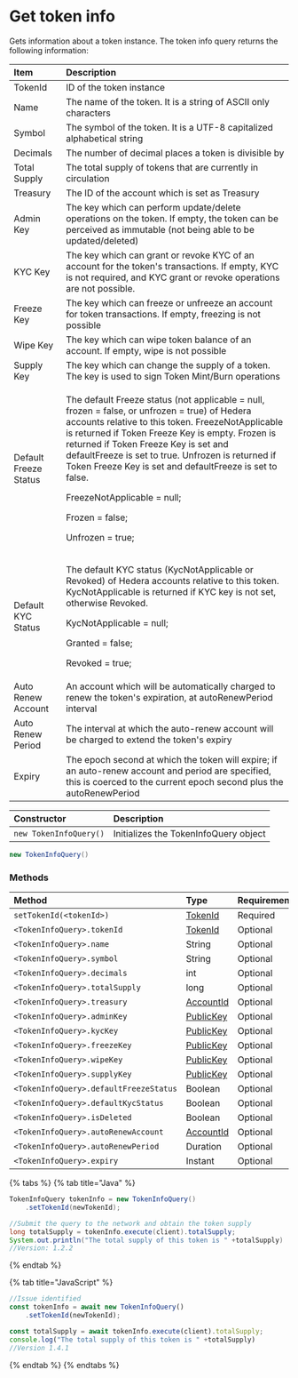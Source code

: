 # Get token info

Gets information about a token instance. The token info query returns the following information:

<table>
  <thead>
    <tr>
      <th style="text-align:left">Item</th>
      <th style="text-align:left">Description</th>
    </tr>
  </thead>
  <tbody>
    <tr>
      <td style="text-align:left">TokenId</td>
      <td style="text-align:left">ID of the token instance</td>
    </tr>
    <tr>
      <td style="text-align:left">Name</td>
      <td style="text-align:left">The name of the token. It is a string of ASCII only characters</td>
    </tr>
    <tr>
      <td style="text-align:left">Symbol</td>
      <td style="text-align:left">The symbol of the token. It is a UTF-8 capitalized alphabetical string</td>
    </tr>
    <tr>
      <td style="text-align:left">Decimals</td>
      <td style="text-align:left">The number of decimal places a token is divisible by</td>
    </tr>
    <tr>
      <td style="text-align:left">Total Supply</td>
      <td style="text-align:left">The total supply of tokens that are currently in circulation</td>
    </tr>
    <tr>
      <td style="text-align:left">Treasury</td>
      <td style="text-align:left">The ID of the account which is set as Treasury</td>
    </tr>
    <tr>
      <td style="text-align:left">Admin Key</td>
      <td style="text-align:left">The key which can perform update/delete operations on the token. If empty,
        the token can be perceived as immutable (not being able to be updated/deleted)</td>
    </tr>
    <tr>
      <td style="text-align:left">KYC Key</td>
      <td style="text-align:left">The key which can grant or revoke KYC of an account for the token&apos;s
        transactions. If empty, KYC is not required, and KYC grant or revoke operations
        are not possible.</td>
    </tr>
    <tr>
      <td style="text-align:left">Freeze Key</td>
      <td style="text-align:left">The key which can freeze or unfreeze an account for token transactions.
        If empty, freezing is not possible</td>
    </tr>
    <tr>
      <td style="text-align:left">Wipe Key</td>
      <td style="text-align:left">The key which can wipe token balance of an account. If empty, wipe is
        not possible</td>
    </tr>
    <tr>
      <td style="text-align:left">Supply Key</td>
      <td style="text-align:left">The key which can change the supply of a token. The key is used to sign
        Token Mint/Burn operations</td>
    </tr>
    <tr>
      <td style="text-align:left">Default Freeze Status</td>
      <td style="text-align:left">
        <p>The default Freeze status (not applicable = null, frozen = false, or unfrozen
          = true) of Hedera accounts relative to this token.<b> </b>FreezeNotApplicable
          is returned if Token Freeze Key is empty. Frozen is returned if Token Freeze
          Key is set and defaultFreeze is set to true. Unfrozen is returned if Token
          Freeze Key is set and defaultFreeze is set to false.</p>
        <p>FreezeNotApplicable = null;</p>
        <p>Frozen = false;</p>
        <p>Unfrozen = true;</p>
      </td>
    </tr>
    <tr>
      <td style="text-align:left">Default KYC Status</td>
      <td style="text-align:left">
        <p>The default KYC status (KycNotApplicable or Revoked) of Hedera accounts
          relative to this token. KycNotApplicable is returned if KYC key is not
          set, otherwise Revoked.</p>
        <p>KycNotApplicable = null;</p>
        <p>Granted = false;</p>
        <p>Revoked = true;</p>
      </td>
    </tr>
    <tr>
      <td style="text-align:left">Auto Renew Account</td>
      <td style="text-align:left">An account which will be automatically charged to renew the token&apos;s
        expiration, at autoRenewPeriod interval</td>
    </tr>
    <tr>
      <td style="text-align:left">Auto Renew Period</td>
      <td style="text-align:left">The interval at which the auto-renew account will be charged to extend
        the token&apos;s expiry</td>
    </tr>
    <tr>
      <td style="text-align:left">Expiry</td>
      <td style="text-align:left">The epoch second at which the token will expire; if an auto-renew account
        and period are specified, this is coerced to the current epoch second plus
        the autoRenewPeriod</td>
    </tr>
  </tbody>
</table>

| Constructor | Description |
| :--- | :--- |
| `new TokenInfoQuery()` | Initializes the TokenInfoQuery object |

```java
new TokenInfoQuery()
```

### Methods

| Method | Type | Requirement |
| :--- | :--- | :--- |
| `setTokenId(<tokenId>)` | [TokenId](token-id.md) | Required |
| `<TokenInfoQuery>.tokenId` | [TokenId](token-id.md) | Optional |
| `<TokenInfoQuery>.name` | String | Optional |
| `<TokenInfoQuery>.symbol` | String | Optional |
| `<TokenInfoQuery>.decimals` | int | Optional |
| `<TokenInfoQuery>.totalSupply` | long | Optional |
| `<TokenInfoQuery>.treasury` | [AccountId](../specialized-types.md#accountid) | Optional |
| `<TokenInfoQuery>.adminKey` | [PublicKey](../keys.md) | Optional |
| `<TokenInfoQuery>.kycKey` | [PublicKey](../keys.md) | Optional |
| `<TokenInfoQuery>.freezeKey` | [PublicKey](../keys.md) | Optional |
| `<TokenInfoQuery>.wipeKey` | [PublicKey](../keys.md) | Optional |
| `<TokenInfoQuery>.supplyKey` | [PublicKey](../keys.md) | Optional |
| `<TokenInfoQuery>.defaultFreezeStatus` | Boolean | Optional |
| `<TokenInfoQuery>.defaultKycStatus` | Boolean | Optional |
| `<TokenInfoQuery>.isDeleted` | Boolean | Optional |
| `<TokenInfoQuery>.autoRenewAccount` | [AccountId](../specialized-types.md#accountid) | Optional |
| `<TokenInfoQuery>.autoRenewPeriod` | Duration | Optional |
| `<TokenInfoQuery>.expiry` | Instant | Optional |

{% tabs %}
{% tab title="Java" %}
```java
TokenInfoQuery tokenInfo = new TokenInfoQuery()
    .setTokenId(newTokenId);

//Submit the query to the network and obtain the token supply
long totalSupply = tokenInfo.execute(client).totalSupply;
System.out.println("The total supply of this token is " +totalSupply)
//Version: 1.2.2
```
{% endtab %}

{% tab title="JavaScript" %}
```javascript
//Issue identified
const tokenInfo = await new TokenInfoQuery()
    .setTokenId(newTokenId);

const totalSupply = await tokenInfo.execute(client).totalSupply;
console.log("The total supply of this token is " +totalSupply)
//Version 1.4.1
```
{% endtab %}
{% endtabs %}





